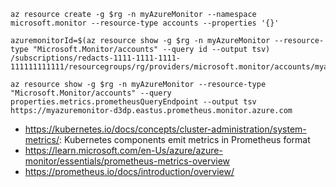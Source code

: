 ```
az resource create -g $rg -n myAzureMonitor --namespace microsoft.monitor --resource-type accounts --properties '{}'
```

```
azuremonitorId=$(az resource show -g $rg -n myAzureMonitor --resource-type "Microsoft.Monitor/accounts" --query id --output tsv)
/subscriptions/redacts-1111-1111-1111-111111111111/resourcegroups/rg/providers/microsoft.monitor/accounts/myazuremonitor

az resource show -g $rg -n myAzureMonitor --resource-type "Microsoft.Monitor/accounts" --query properties.metrics.prometheusQueryEndpoint --output tsv
https://myazuremonitor-d3dp.eastus.prometheus.monitor.azure.com
```

- https://kubernetes.io/docs/concepts/cluster-administration/system-metrics/: Kubernetes components emit metrics in Prometheus format
- https://learn.microsoft.com/en-Us/azure/azure-monitor/essentials/prometheus-metrics-overview
- https://prometheus.io/docs/introduction/overview/
